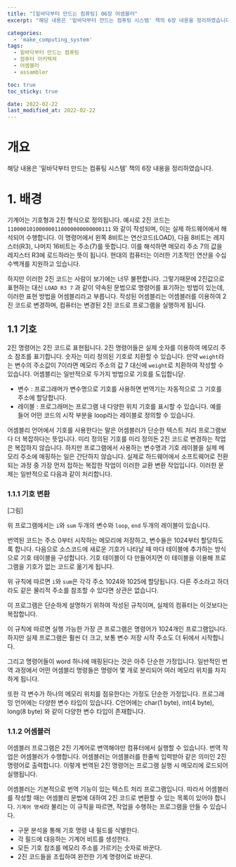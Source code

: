 ```yaml
---
title: "[밑바닥부터 만드는 컴퓨팅] 06장 어셈블러"
excerpt: "해당 내용은 '밑바닥부터 만드는 컴퓨팅 시스템' 책의 6장 내용을 정리하였습니다. "

categories:
  - 'make_computing_system'
tags:
  - 밑바닥부터 만드는 컴퓨팅
  - 컴퓨터 아키텍쳐
  - 어셈블러
  - assambler

toc: true
toc_sticky: true

date: 2022-02-22
last_modified_at: 2022-02-22
---
```


# 개요 

해당 내용은 '밑바닥부터 만드는 컴퓨팅 시스템' 책의 6장 내용을 정리하였습니다.

# 1. 배경

기계어는 기호형과 2진 형식으로 정의됩니다. 
예시로 2진 코드는 `110000101000000110000000000000111` 와 같이 작성되며, 이는 실제 하드웨어에서 해석되어 수행합니다. 
이 명령어에서 왼쪽 8비트는 연산코드(LOAD), 다음 8비트는 레지스터(R3), 나머지 16비트는 주소(7)를 뜻합니다. 
이를 해석하면 메모리 주소 7의 값을 레지스터 R3에 로드하라는 뜻이 됩니다. 
현대의 컴퓨터는 이러한 기초적인 연산을 수십 수백개를 지원하고 있습니다. 

하지만 이러한 2진 코드는 사람이 보기에는 너무 불편합니다. 
그렇기때문에 2진값으로 표현하는 대신 `LOAD R3 7` 과 같이 약속된 문법으로 명령어를 표기하는 방법이 있는데, 이러한 표현 방법을 어셈블리라고 부릅니다. 
작성된 어셈블리는 어셈블러를 이용하여 2진 코드로 변경하며, 컴퓨터는 변경된 2진 코드로 프로그램을 실행하게 됩니다. 

## 1.1 기호 

2진 명령어는 2진 코드로 표현됩니다. 
2진 명령어들은 실제 숫자를 이용하여 메모리 주소 참조를 표기합니다. 
숫자는 미리 정의된 기호로 치환할 수 있습니다. 
만약 `weight`라는 변수의 주소값이 7이라면 메모리 주소의 값 7 대신에 `weight`로 치환하여 작성할 수 있습니다. 
어셈블리는 일반적으로 두가지 방법으로 기호를 도입합니닫. 

* 변수 : 프로그래머가 변수명으로 기호를 사용하면 번역기는 자동적으로 그 기호를 주소에 할당합니다. 
* 레이블 : 프로그래머는 프로그램 내 다양한 위치 기호를 표시할 수 있습니다. 예를 들어 어떤 코드의 시작 부분을 loop라는 레이블로 정의할 수 있습니다. 

어셈블리 언어에서 기호를 사용한다는 말은 어셈블러가 단순한 텍스트 처리 프로그램보다 더 복잡하다는 뜻입니다. 
미리 정의된 기호를 미리 정의돈 2진 코드로 변경하는 작업은 복잡하지 않습니다. 
하지만 프로그램에서 사용하는 변수명과 기호 레이블을 실제 메모리 주소에 매핑하는 일은 간단하지 않습니다.
실제로 하드웨어에서 소프트웨어로 전환되는 과정 중 가장 먼저 접하는 복잡한 작업이 이러한 교환 변환 작업입니다. 
이러한 문제는 일반적으로 다음과 같이 처리합니다. 

### 1.1.1 기호 변환 

[그림]

위 프로그램에서는 `i`와 `sum` 두개의 변수와 `loop`, `end` 두개의 레이블이 있습니다. 

번역된 코드는 주소 0부터 시작하는 메모리에 저장하고, 변수들은 1024부터 할당하도록 합니다.
다음으로 소스코드에 새로운 기호가 나타날 때 마다 테이블에 추가하는 방식으로 기호 테이블을 구성합니다. 
기호 테이블이 다 만들어지면 이 테이블을 이용해 프로그램을 기호가 없는 코드로 옮기게 됩니다. 

위 규칙에 따르면 `i`와 `sum`은 각각 주소 1024와 1025에 할당됩니다. 
다른 주소라고 하더라도 같은 물리적 주소를 참조할 수 있다면 상관은 없습니다. 

이 프로그램은 단순하게 설명하기 위하여 작성된 규칙이며, 실제의 컴퓨터는 이것보다는 복잡합니다. 

이 규칙에 따르면 실행 가능한 가장 큰 프로그램은 명령어가 1024개인 프로그램입니다. 
하지만 실제 프로그램은 훨씬 더 크고, 보통 변수 저장 시작 주소도 더 뒤에서 시작합니다. 

그리고 명령어들이 word 하나에 매핑된다는 것은 아주 단순한 가정입니다. 
일반적인 번역 과정에서 어떤 어셈블리 명령들은 명령어 몇 개로 분리되어 여러 메모리 위치를 차지하게 됩니다. 

또한 각 변수가 하나의 메모리 위치를 점유한다는 가정도 단순한 가정입니다. 
프로그래밍 언어에는 다양한 변수 타입이 있습니다.
C언어에는 char(1 byte), int(4 byte), long(8 byte) 와 같이 다양한 변수 타입이 존재합니다. 


### 1.1.2 어셈블러 

어셈블러 프로그램은 2진 기계어로 변역해야만 컴퓨터에서 실행할 수 있습니다. 
번역 작업은 어셈블러가 수행합니다. 
어셈블러는 어셈블러를 한줄씩 입력받아 같은 의미인 2진 명령어로 출력합니다. 
이렇게 번역된 2진 명령어는 프로그램 실행 시 메모리에 로드되어 실행됩니다. 

어셈블러는 기본적으로 번역 기능이 있는 텍스트 처리 프로그램입니다. 
따라서 어셈블러를 작성할 때는 어셈블리 문법에 대하여 2진 코드로 변환할 수 있는 목록이 있어야 합니다. 
`기계어 명세`라 불리는 이 규칙을 따르면, 작업을 수행하는 프로그램을 만들 수 있습니다. 

* 구문 분석을 통해 기호 명령 내 필드를 식별한다.
* 각 필드에 대응하는 기계어 비트를 생성한다. 
* 모든 기호 참조를 메모리 주소를 가르키는 숫자로 바꾼다. 
* 2진 코드들을 조립하여 완전한 기계 명령어로 바꾼다. 

